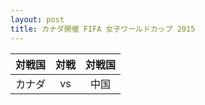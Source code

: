 ```yaml
---
layout: post
title: カナダ開催 FIFA 女子ワールドカップ 2015
---
```


|対戦国|対戦|対戦国|
|:----:|:--:|:----:|
|カナダ| vs | 中国 |
